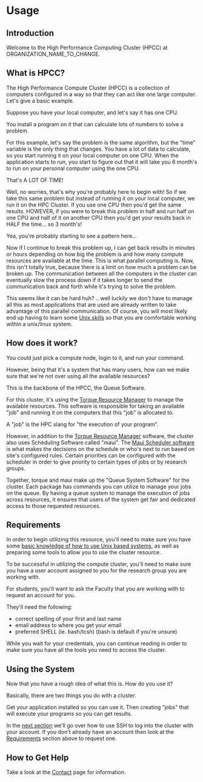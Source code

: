 # Usage

## Introduction

 Welcome to the High Performance Computing Cluster (HPCC) at ORGANIZATION_NAME_TO_CHANGE. 
 
## What is HPCC?

 The High Performance Compute Cluster (HPCC) is a collection of computers configured in a way so that they can act like one large computer. Let's give a basic example. 

Suppose you have your local computer, and let's say it has one CPU. 

You install a program on it that can calculate lots of numbers to solve a problem. 

For this example, let's say the problem is the same algorithm, but the "time" variable is the only thing that changes. You have a lot of data to calculate, so you start running it on your local computer on one CPU. When the application starts to run, you start to figure out that it will take you 6 month's to run on your personal computer using the one CPU. 

That's A LOT OF TIME! 

Well, no worries, that's why you're probably here to begin with! So if we take this same problem but instead of running it on your local computer, we run it on the HPC Cluster. If you use one CPU then you'd get the same results. HOWEVER, if you were to break this problem in half and run half on one CPU and half of it on another CPU then you'd get your results back in HALF the time... so 3 month's! 

Yea, you're probably starting to see a pattern here...

Now if I continue to break this problem up, I can get back results in minutes or hours depending on how big the problem is and how many compute resources are available at the time. This is what parallel computing is. Now, this isn't totally true, because there is a limit on how much a problem can be broken up. The communication between all the computers in the cluster can eventually slow the process down if it takes longer to send the communication back and forth while it's trying to solve the problem. 

This seems like it can be hard huh? .. well luckily we don't have to manage all this as most applications that are used are already written to take advantage of this parallel communication. Of course, you will most likely end up having to learn some [Unix skills](/linux-tutorial/index.md) so that you are comfortable working within a unix/linux system. 

## How does it work?

You could just pick a compute node, login to it, and run your command. 
 
However, being that it's a system that has many users, how can we make sure that we're not over using all the available resources? 
 
This is the backbone of the HPCC, the Queue Software. 
 
For this cluster, it's using the [Torque Resource Manager][torque] to manage the available resources. This software is responsible for taking an available "job" and running it on the computers that this "job" is allocated to. 

A "job" is the HPC slang for "the execution of your program". 

However, in addition to the [Torque Resource Manager][torque] software, the cluster also uses Scheduling Software called "maui". The [Maui Scheduler software][maui] is what makes the decisions on the schedule or who's next to run based on site's configured rules. Certain priorities can be configured with the scheduler in order to give priority to certain types of jobs or by research groups. 

Together, torque and maui make up the "Queue System Software" for the cluster. Each package has commands you can utilize to manage your jobs on the queue. By having a queue system to manage the execution of jobs across resources, it ensures that users of the system get fair and dedicated access to those requested resources. 


## Requirements

In order to begin utilizing this resource, you'll need to make sure you have some [basic knowledge of how to use Unix based systems][linux-tutorial], as well as preparing some tools to allow you to use the cluster resource. 

 To be successful in utilizing the compute cluster, you'll need to make sure you have a user account assigned to you for the research group you are working with. 

For students, you'll want to ask the Faculty that you are working with to request an account for you. 

They'll need the following: 

  * correct spelling of your first and last name 
  * email address to where you get your email
  * preferred SHELL (ie. bash/tcsh) (bash is default if you're unsure) 

While you wait for your credentials, you can continue reading in order to make sure you have all the tools you need to access the cluster. 

## Using the System

Now that you have a rough idea of what this is. How do you use it? 

Basically, there are two things you do with a cluster. 

Get your application installed so you can use it. Then creating "jobs" that will execute your programs so you can get results.

In the [next section][ssh] we'll go over how to use SSH to log into the cluster with your account. If you don't already have an account then look at the [Requirements](#requirements) section above to request one. 


## How to Get Help

Take a look at the [Contact][contact] page for information. 

[torque]: http://docs.adaptivecomputing.com/torque/6-1-0/adminGuide/help.htm
[maui]: http://www.adaptivecomputing.com/products/open-source/maui/
[linux-tutorial]: /linux-tutorial/index.md
[ssh]: /usage/ssh.md
[contact]: /contact.md
